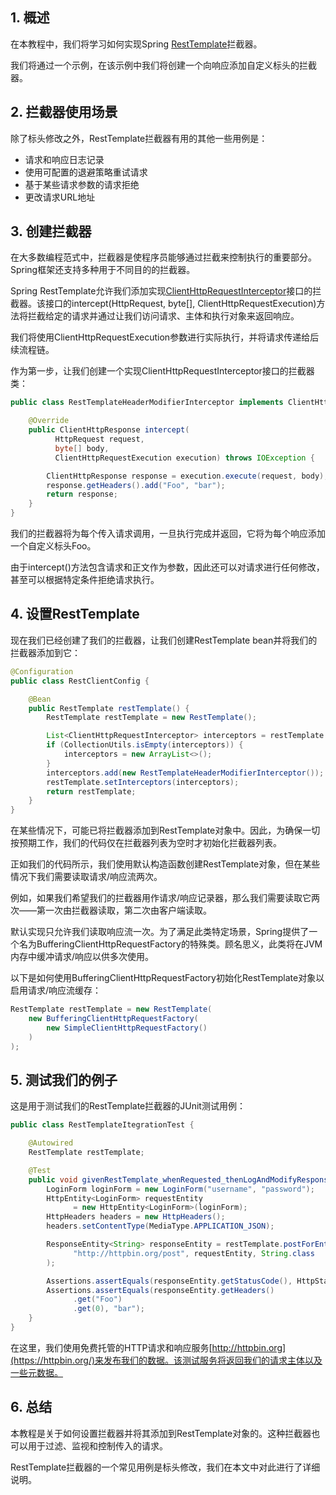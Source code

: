## 1. 概述

在本教程中，我们将学习如何实现Spring [RestTemplate](https://www.baeldung.com/rest-template)拦截器。

我们将通过一个示例，在该示例中我们将创建一个向响应添加自定义标头的拦截器。

## 2. 拦截器使用场景

除了标头修改之外，RestTemplate拦截器有用的其他一些用例是：

-   请求和响应日志记录
-   使用可配置的退避策略重试请求
-   基于某些请求参数的请求拒绝
-   更改请求URL地址

## 3. 创建拦截器

在大多数编程范式中，拦截器是使程序员能够通过拦截来控制执行的重要部分。Spring框架还支持多种用于不同目的的拦截器。

Spring RestTemplate允许我们添加实现[ClientHttpRequestInterceptor](https://docs.spring.io/spring-framework/docs/current/javadoc-api/org/springframework/http/client/ClientHttpRequestInterceptor.html)接口的拦截器。该接口的intercept(HttpRequest, byte[], ClientHttpRequestExecution)方法将拦截给定的请求并通过让我们访问请求、主体和执行对象来返回响应。

我们将使用ClientHttpRequestExecution参数进行实际执行，并将请求传递给后续流程链。

作为第一步，让我们创建一个实现ClientHttpRequestInterceptor接口的拦截器类：

```java
public class RestTemplateHeaderModifierInterceptor implements ClientHttpRequestInterceptor {

    @Override
    public ClientHttpResponse intercept(
          HttpRequest request,
          byte[] body,
          ClientHttpRequestExecution execution) throws IOException {

        ClientHttpResponse response = execution.execute(request, body);
        response.getHeaders().add("Foo", "bar");
        return response;
    }
}
```

我们的拦截器将为每个传入请求调用，一旦执行完成并返回，它将为每个响应添加一个自定义标头Foo。

由于intercept()方法包含请求和正文作为参数，因此还可以对请求进行任何修改，甚至可以根据特定条件拒绝请求执行。

## 4. 设置RestTemplate

现在我们已经创建了我们的拦截器，让我们创建RestTemplate bean并将我们的拦截器添加到它：

```java
@Configuration
public class RestClientConfig {

    @Bean
    public RestTemplate restTemplate() {
        RestTemplate restTemplate = new RestTemplate();

        List<ClientHttpRequestInterceptor> interceptors = restTemplate.getInterceptors();
        if (CollectionUtils.isEmpty(interceptors)) {
            interceptors = new ArrayList<>();
        }
        interceptors.add(new RestTemplateHeaderModifierInterceptor());
        restTemplate.setInterceptors(interceptors);
        return restTemplate;
    }
}
```

在某些情况下，可能已将拦截器添加到RestTemplate对象中。因此，为确保一切按预期工作，我们的代码仅在拦截器列表为空时才初始化拦截器列表。

正如我们的代码所示，我们使用默认构造函数创建RestTemplate对象，但在某些情况下我们需要读取请求/响应流两次。

例如，如果我们希望我们的拦截器用作请求/响应记录器，那么我们需要读取它两次——第一次由拦截器读取，第二次由客户端读取。

默认实现只允许我们读取响应流一次。为了满足此类特定场景，Spring提供了一个名为BufferingClientHttpRequestFactory的特殊类。顾名思义，此类将在JVM内存中缓冲请求/响应以供多次使用。

以下是如何使用BufferingClientHttpRequestFactory初始化RestTemplate对象以启用请求/响应流缓存：

```java
RestTemplate restTemplate = new RestTemplate(
    new BufferingClientHttpRequestFactory(
        new SimpleClientHttpRequestFactory()
    )
);
```

## 5. 测试我们的例子

这是用于测试我们的RestTemplate拦截器的JUnit测试用例：

```java
public class RestTemplateItegrationTest {

    @Autowired
    RestTemplate restTemplate;

    @Test
    public void givenRestTemplate_whenRequested_thenLogAndModifyResponse() {
        LoginForm loginForm = new LoginForm("username", "password");
        HttpEntity<LoginForm> requestEntity
              = new HttpEntity<LoginForm>(loginForm);
        HttpHeaders headers = new HttpHeaders();
        headers.setContentType(MediaType.APPLICATION_JSON);

        ResponseEntity<String> responseEntity = restTemplate.postForEntity(
              "http://httpbin.org/post", requestEntity, String.class
        );

        Assertions.assertEquals(responseEntity.getStatusCode(), HttpStatus.OK);
        Assertions.assertEquals(responseEntity.getHeaders()
              .get("Foo")
              .get(0), "bar");
    }
}
```

在这里，我们使用免费托管的HTTP请求和响应服务[http://httpbin.org](https://httpbin.org/)来发布我们的数据。该测试服务将返回我们的请求主体以及一些元数据。

## 6. 总结

本教程是关于如何设置拦截器并将其添加到RestTemplate对象的。这种拦截器也可以用于过滤、监视和控制传入的请求。

RestTemplate拦截器的一个常见用例是标头修改，我们在本文中对此进行了详细说明。